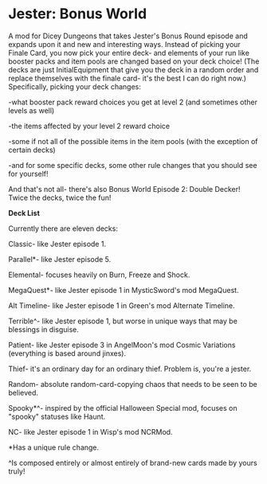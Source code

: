 # Jester: Bonus World
A mod for Dicey Dungeons that takes Jester's Bonus Round episode and expands upon it and new and interesting ways.
Instead of picking your Finale Card, you now pick your entire deck-
and elements of your run like booster packs and item pools are changed based on your deck choice!
(The decks are just InitialEquipment that give you the deck in a random order
and replace themselves with the finale card- it's the best I can do right now.)
Specifically, picking your deck changes:

-what booster pack reward choices you get at level 2 (and sometimes other levels as well)

-the items affected by your level 2 reward choice

-some if not all of the possible items in the item pools (with the exception of certain decks)

-and for some specific decks, some other rule changes that you should see for yourself!

And that's not all- there's also Bonus World Episode 2: Double Decker! Twice the decks, twice the fun!

**Deck List**

Currently there are eleven decks:

Classic- like Jester episode 1.

Parallel*- like Jester episode 5.

Elemental- focuses heavily on Burn, Freeze and Shock.

MegaQuest*- like Jester episode 1 in MysticSword's mod MegaQuest.

Alt Timeline- like Jester episode 1 in Green's mod Alternate Timeline.

Terrible^- like Jester episode 1, but worse in unique ways that may be blessings in disguise.

Patient- like Jester episode 3 in AngelMoon's mod Cosmic Variations (everything is based around jinxes).

Thief- it's an ordinary day for an ordinary thief. Problem is, you're a jester.

Random- absolute random-card-copying chaos that needs to be seen to be believed.

Spooky*^- inspired by the official Halloween Special mod, focuses on "spooky" statuses like Haunt.

NC- like Jester episode 1 in Wisp's mod NCRMod.

*Has a unique rule change.

^Is composed entirely or almost entirely of brand-new cards made by yours truly!
